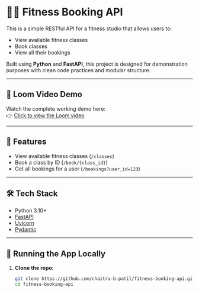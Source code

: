 # 🏋️‍♀️ Fitness Booking API

This is a simple RESTful API for a fitness studio that allows users to:

- View available fitness classes
- Book classes
- View all their bookings

Built using **Python** and **FastAPI**, this project is designed for demonstration purposes with clean code practices and modular structure.

---

## 🔗 Loom Video Demo

Watch the complete working demo here:  
👉 [Click to view the Loom video](https://www.loom.com/share/c5e00ac5f7d742f6ac4a497aff8dc9c2?sid=75a71dab-dc6b-46f5-9f8a-1d1edc52e8dc)

---

## 🚀 Features

- View available fitness classes (`/classes`)
- Book a class by ID (`/book/{class_id}`)
- Get all bookings for a user (`/bookings?user_id=123`)

---

## 🛠️ Tech Stack

- Python 3.10+
- [FastAPI](w)
- [Uvicorn](w)
- [Pydantic](w)

---

## 🧪 Running the App Locally

1. **Clone the repo:**
   ```bash
   git clone https://github.com/chaitra-b-patil/fitness-booking-api.git
   cd fitness-booking-api
